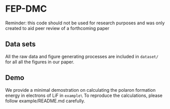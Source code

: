# FEP-DMC
Reminder: this code should not be used for research purposes and was only created to aid peer review of a forthcoming paper

## Data sets 
All the raw data and figure generating processes are included in `dataset/` for all all the figures in our paper. 

## Demo
We provide a minimal demostration on calculating the polaron formation energy in electrons of LiF in `example\`
To reproduce the calculations, please follow example/README.md carefully. 

